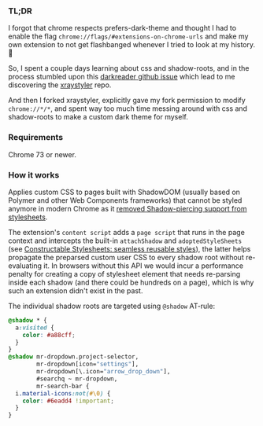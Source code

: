 ### TL;DR 

I forgot that chrome respects prefers-dark-theme and thought I had to enable the flag `chrome://flags/#extensions-on-chrome-urls` and make my own extension to not get flashbanged whenever I tried to look at my history. :facepalm:

So, I spent a couple days learning about css and shadow-roots, and in the process stumbled upon this [darkreader github issue](https://github.com/darkreader/darkreader/issues/2286) which lead to me discovering the [xraystyler](https://github.com/tophf/XRayStyler) repo.

And then I forked xraystyler, explicitly gave my fork permission to modify `chrome://*/*`, and spent way too much time messing around with css and shadow-roots to make a custom dark theme for myself.

### Requirements

Chrome 73 or newer.

### How it works

Applies custom CSS to pages built with ShadowDOM (usually based on Polymer and other Web Components frameworks) that cannot be styled anymore in modern Chrome as it [removed Shadow-piercing support from stylesheets](https://www.chromestatus.com/features#deep).

The extension's `content script` adds a `page script` that runs in the page context and intercepts the built-in `attachShadow` and `adoptedStyleSheets` (see [Constructable Stylesheets: seamless reusable styles](https://developers.google.com/web/updates/2019/02/constructable-stylesheets)), the latter helps propagate the preparsed custom user CSS to every shadow root without re-evaluating it. In browsers without this API we would incur a performance penalty for creating a copy of stylesheet element that needs re-parsing inside each shadow (and there could be hundreds on a page), which is why such an extension didn't exist in the past.

The individual shadow roots are targeted using `@shadow` AT-rule:

```css
@shadow * {
  a:visited {
    color: #a88cff;
  }
}
@shadow mr-dropdown.project-selector,
        mr-dropdown[icon="settings"],
        mr-dropdown[\.icon="arrow_drop_down"],
        #searchq ~ mr-dropdown,
        mr-search-bar {
  i.material-icons:not(#\0) {
    color: #6eadd4 !important;
  }
}
```
